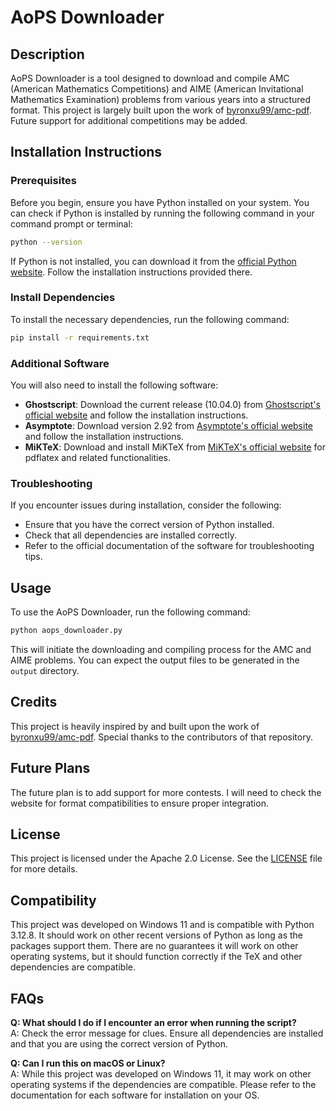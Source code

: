 # AoPS Downloader

## Description
AoPS Downloader is a tool designed to download and compile AMC (American Mathematics Competitions) and AIME (American Invitational Mathematics Examination) problems from various years into a structured format. This project is largely built upon the work of [byronxu99/amc-pdf](https://github.com/byronxu99/amc-pdf). Future support for additional competitions may be added.

## Installation Instructions

### Prerequisites
Before you begin, ensure you have Python installed on your system. You can check if Python is installed by running the following command in your command prompt or terminal:
```bash
python --version
```
If Python is not installed, you can download it from the [official Python website](https://www.python.org/downloads/). Follow the installation instructions provided there.

### Install Dependencies
To install the necessary dependencies, run the following command:
```bash
pip install -r requirements.txt
```

### Additional Software
You will also need to install the following software:

- **Ghostscript**: Download the current release (10.04.0) from [Ghostscript's official website](https://ghostscript.com/download/gsdnld.html) and follow the installation instructions.
- **Asymptote**: Download version 2.92 from [Asymptote's official website](https://asymptote.sourceforge.io/) and follow the installation instructions.
- **MiKTeX**: Download and install MiKTeX from [MiKTeX's official website](https://miktex.org/download) for pdflatex and related functionalities.

### Troubleshooting
If you encounter issues during installation, consider the following:
- Ensure that you have the correct version of Python installed.
- Check that all dependencies are installed correctly.
- Refer to the official documentation of the software for troubleshooting tips.

## Usage
To use the AoPS Downloader, run the following command:
```bash
python aops_downloader.py
```
This will initiate the downloading and compiling process for the AMC and AIME problems. You can expect the output files to be generated in the `output` directory.

## Credits
This project is heavily inspired by and built upon the work of [byronxu99/amc-pdf](https://github.com/byronxu99/amc-pdf). Special thanks to the contributors of that repository.

## Future Plans
The future plan is to add support for more contests. I will need to check the website for format compatibilities to ensure proper integration.

## License
This project is licensed under the Apache 2.0 License. See the [LICENSE](LICENSE) file for more details.

## Compatibility
This project was developed on Windows 11 and is compatible with Python 3.12.8. It should work on other recent versions of Python as long as the packages support them. There are no guarantees it will work on other operating systems, but it should function correctly if the TeX and other dependencies are compatible.

## FAQs
**Q: What should I do if I encounter an error when running the script?**  
A: Check the error message for clues. Ensure all dependencies are installed and that you are using the correct version of Python.

**Q: Can I run this on macOS or Linux?**  
A: While this project was developed on Windows 11, it may work on other operating systems if the dependencies are compatible. Please refer to the documentation for each software for installation on your OS.
